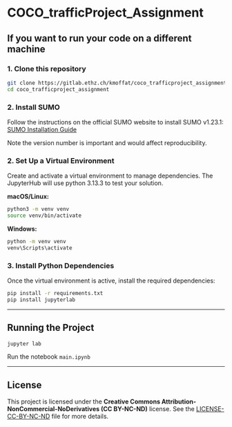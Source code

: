 # COCO_trafficProject_Assignment

## If you want to run your code on a different machine

### 1. Clone this repository

```bash
git clone https://gitlab.ethz.ch/kmoffat/coco_trafficproject_assignment.git
cd coco_trafficproject_assignment
```

### 2. Install SUMO

Follow the instructions on the official SUMO website to install SUMO v1.23.1:
[SUMO Installation Guide](https://sumo.dlr.de/docs/Installing/index.html)

Note the version number is important and would affect reproducibility.



### 2. Set Up a Virtual Environment

Create and activate a virtual environment to manage dependencies.
The JupyterHub will use python 3.13.3 to test your solution.

**macOS/Linux:**
```bash
python3 -m venv venv
source venv/bin/activate
```

**Windows:**
```cmd
python -m venv venv
venv\Scripts\activate
```

### 3. Install Python Dependencies

Once the virtual environment is active, install the required dependencies:

```bash
pip install -r requirements.txt
pip install jupyterlab
```

---

## Running the Project

```bash
jupyter lab
```
Run the notebook `main.ipynb`

---

## License

This project is licensed under the **Creative Commons Attribution-NonCommercial-NoDerivatives (CC BY-NC-ND)** license.
See the [LICENSE-CC-BY-NC-ND](./LICENSE-CC-BY-NC-ND) file for more details.


